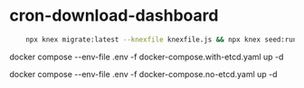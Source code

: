 # cron-download-dashboard

```sh
    npx knex migrate:latest --knexfile knexfile.js && npx knex seed:run --knexfile knexfile.js && npm run start
```

docker compose --env-file .env -f docker-compose.with-etcd.yaml up -d

docker compose --env-file .env -f docker-compose.no-etcd.yaml up -d